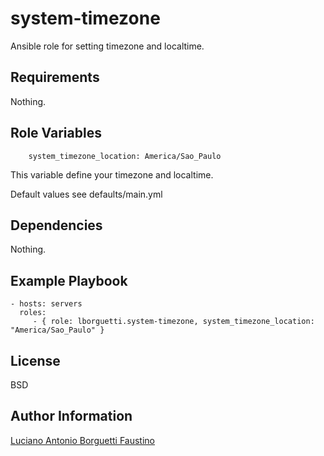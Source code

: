 system-timezone
=========

Ansible role for setting timezone and localtime.

Requirements
------------

Nothing.

Role Variables
--------------

        system_timezone_location: America/Sao_Paulo

This variable define your timezone and localtime.

Default values see defaults/main.yml

Dependencies
------------

Nothing.

Example Playbook
----------------

    - hosts: servers
      roles:
         - { role: lborguetti.system-timezone, system_timezone_location: "America/Sao_Paulo" }

License
-------

BSD

Author Information
------------------

[Luciano Antonio Borguetti Faustino](https://github.com/lborguetti)
